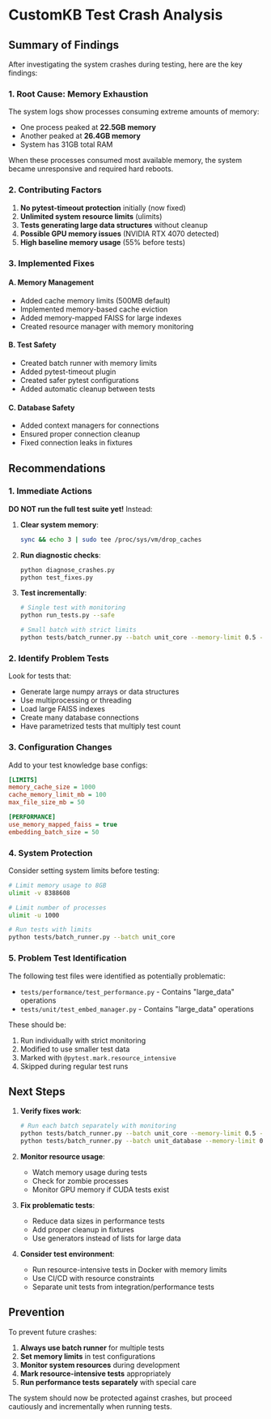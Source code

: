 # CustomKB Test Crash Analysis

## Summary of Findings

After investigating the system crashes during testing, here are the key findings:

### 1. Root Cause: Memory Exhaustion

The system logs show processes consuming extreme amounts of memory:
- One process peaked at **22.5GB memory**
- Another peaked at **26.4GB memory** 
- System has 31GB total RAM

When these processes consumed most available memory, the system became unresponsive and required hard reboots.

### 2. Contributing Factors

1. **No pytest-timeout protection** initially (now fixed)
2. **Unlimited system resource limits** (ulimits)
3. **Tests generating large data structures** without cleanup
4. **Possible GPU memory issues** (NVIDIA RTX 4070 detected)
5. **High baseline memory usage** (55% before tests)

### 3. Implemented Fixes

#### A. Memory Management
- Added cache memory limits (500MB default)
- Implemented memory-based cache eviction
- Added memory-mapped FAISS for large indexes
- Created resource manager with memory monitoring

#### B. Test Safety
- Created batch runner with memory limits
- Added pytest-timeout plugin
- Created safer pytest configurations
- Added automatic cleanup between tests

#### C. Database Safety
- Added context managers for connections
- Ensured proper connection cleanup
- Fixed connection leaks in fixtures

## Recommendations

### 1. Immediate Actions

**DO NOT run the full test suite yet!** Instead:

1. **Clear system memory**:
   ```bash
   sync && echo 3 | sudo tee /proc/sys/vm/drop_caches
   ```

2. **Run diagnostic checks**:
   ```bash
   python diagnose_crashes.py
   python test_fixes.py
   ```

3. **Test incrementally**:
   ```bash
   # Single test with monitoring
   python run_tests.py --safe
   
   # Small batch with strict limits
   python tests/batch_runner.py --batch unit_core --memory-limit 0.5 --force
   ```

### 2. Identify Problem Tests

Look for tests that:
- Generate large numpy arrays or data structures
- Use multiprocessing or threading
- Load large FAISS indexes
- Create many database connections
- Have parametrized tests that multiply test count

### 3. Configuration Changes

Add to your test knowledge base configs:

```ini
[LIMITS]
memory_cache_size = 1000
cache_memory_limit_mb = 100
max_file_size_mb = 50

[PERFORMANCE]
use_memory_mapped_faiss = true
embedding_batch_size = 50
```

### 4. System Protection

Consider setting system limits before testing:

```bash
# Limit memory usage to 8GB
ulimit -v 8388608

# Limit number of processes
ulimit -u 1000

# Run tests with limits
python tests/batch_runner.py --batch unit_core
```

### 5. Problem Test Identification

The following test files were identified as potentially problematic:
- `tests/performance/test_performance.py` - Contains "large_data" operations
- `tests/unit/test_embed_manager.py` - Contains "large_data" operations

These should be:
1. Run individually with strict monitoring
2. Modified to use smaller test data
3. Marked with `@pytest.mark.resource_intensive`
4. Skipped during regular test runs

## Next Steps

1. **Verify fixes work**:
   ```bash
   # Run each batch separately with monitoring
   python tests/batch_runner.py --batch unit_core --memory-limit 0.5 --force
   python tests/batch_runner.py --batch unit_database --memory-limit 0.5 --force
   ```

2. **Monitor resource usage**:
   - Watch memory usage during tests
   - Check for zombie processes
   - Monitor GPU memory if CUDA tests exist

3. **Fix problematic tests**:
   - Reduce data sizes in performance tests
   - Add proper cleanup in fixtures
   - Use generators instead of lists for large data

4. **Consider test environment**:
   - Run resource-intensive tests in Docker with memory limits
   - Use CI/CD with resource constraints
   - Separate unit tests from integration/performance tests

## Prevention

To prevent future crashes:

1. **Always use batch runner** for multiple tests
2. **Set memory limits** in test configurations
3. **Monitor system resources** during development
4. **Mark resource-intensive tests** appropriately
5. **Run performance tests separately** with special care

The system should now be protected against crashes, but proceed cautiously and incrementally when running tests.
